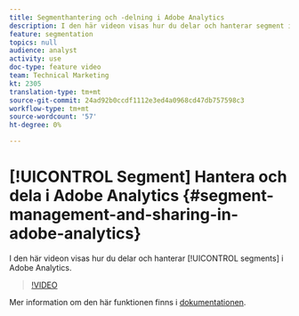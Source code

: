 ```yaml
---
title: Segmenthantering och -delning i Adobe Analytics
description: I den här videon visas hur du delar och hanterar segment i Adobe Analytics.
feature: segmentation
topics: null
audience: analyst
activity: use
doc-type: feature video
team: Technical Marketing
kt: 2305
translation-type: tm+mt
source-git-commit: 24ad92b0ccdf1112e3ed4a0968cd47db757598c3
workflow-type: tm+mt
source-wordcount: '57'
ht-degree: 0%

---
```



# [!UICONTROL Segment] Hantera och dela i Adobe Analytics {#segment-management-and-sharing-in-adobe-analytics}

I den här videon visas hur du delar och hanterar [!UICONTROL segments] i Adobe Analytics.

>[!VIDEO](https://video.tv.adobe.com/v/25402/?quality=12)

Mer information om den här funktionen finns i [dokumentationen](https://marketing.adobe.com/resources/help/en_US/analytics/segment/seg_manage.html).
